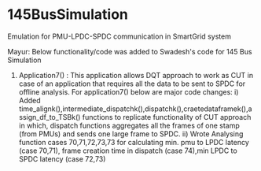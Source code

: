 145BusSimulation
================

Emulation for PMU-LPDC-SPDC communication in SmartGrid system

Mayur:
Below functionality/code was added to Swadesh's code for 145 Bus Simulation
1) Application7() : This application allows DQT approach to work as CUT in case of an application that requires all the data to be sent to SPDC 
   for offline analysis.
   For application7() below are major code changes:
   i)  Added time_alignk(),intermediate_dispatchk(),dispatchk(),craetedataframek(),assign_df_to_TSBk() functions to replicate functionality of           CUT approach in which, dispatch functions aggregates all the frames of one stamp (from PMUs) and sends one large frame to SPDC.
   ii) Wrote Analysing function cases 70,71,72,73,73 for calculating min. pmu to LPDC latency (case 70,71), frame creation time in dispatch (case        74),min LPDC to SPDC latency (case 72,73) 
   
